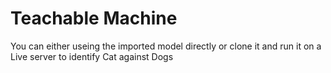 # Teachable Machine

You can either useing the imported model directly or clone it and run it on a Live server to identify Cat against Dogs
